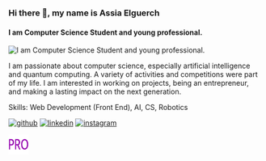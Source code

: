 ### Hi there 👋, my name is Assia Elguerch
#### I am Computer Science Student and young professional.
![I am Computer Science Student and young professional.](https://res.cloudinary.com/practicaldev/image/fetch/s--7-s6BXGM--/c_imagga_scale,f_auto,fl_progressive,h_420,q_auto,w_1000/https://dev-to-uploads.s3.amazonaws.com/i/th2i72qu0rnt6hr9zn43.jpg)

I am passionate about computer science, especially artificial intelligence and quantum computing. A variety of activities and competitions were part of my life. I am interested in working on projects, being an entrepreneur, and making a lasting impact on the next generation.

Skills: Web Development (Front End), AI, CS, Robotics


[<img src='https://cdn.jsdelivr.net/npm/simple-icons@3.0.1/icons/github.svg' alt='github' height='20'>](https://github.com/Assia-Elguerch)  [<img src='https://cdn.jsdelivr.net/npm/simple-icons@3.0.1/icons/linkedin.svg' alt='linkedin' height='20'>](https://www.linkedin.com/in/https://www.linkedin.com/in/it-assia-elguerch-//)  [<img src='https://cdn.jsdelivr.net/npm/simple-icons@3.0.1/icons/instagram.svg' alt='instagram' height='20'>](https://www.instagram.com/https://www.instagram.com/assia.elguerch//)  

<a href='https://github.com/pricing'><img src='https://raw.githubusercontent.com/acervenky/animated-github-badges/master/assets/pro.gif' width='40' height='40'></a> 
